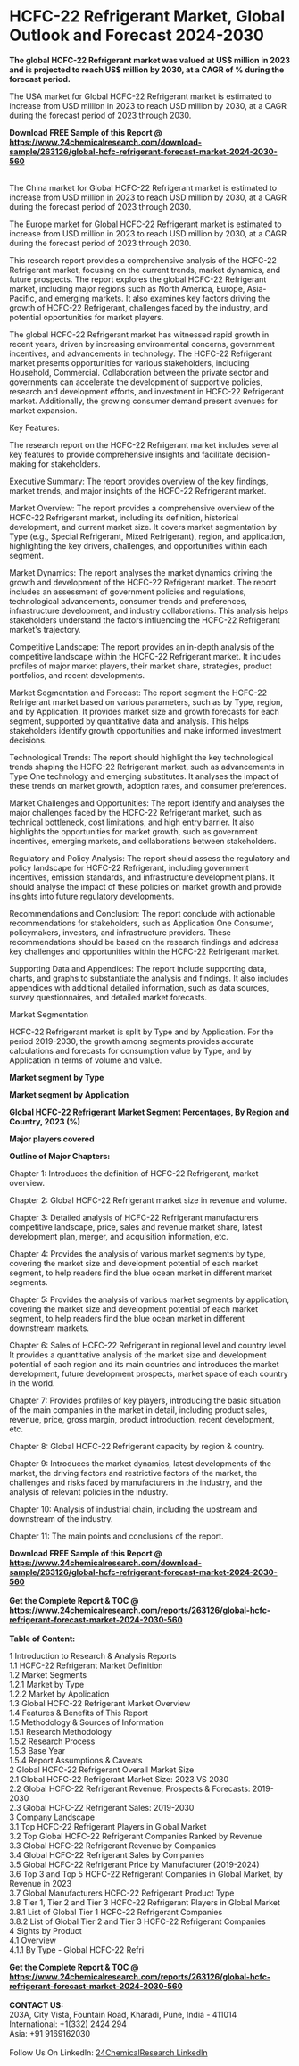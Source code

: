 <h1>HCFC-22 Refrigerant Market, Global Outlook and Forecast 2024-2030</h1><p><strong>The global HCFC-22 Refrigerant market was valued at US$ million in 2023 and is projected to reach US$ million by 2030, at a CAGR of % during the forecast period.</strong></p><p>
</p><p>The USA market for Global HCFC-22 Refrigerant market is estimated to increase from USD million in 2023 to reach USD million by 2030, at a CAGR during the forecast period of 2023 through 2030.</p><div><b>Download FREE Sample of this Report @ 
            <a href="https://www.24chemicalresearch.com/download-sample/263126/global-hcfc-refrigerant-forecast-market-2024-2030-560">
            https://www.24chemicalresearch.com/download-sample/263126/global-hcfc-refrigerant-forecast-market-2024-2030-560</a></b></div><br><p>
</p><p>The China market for Global HCFC-22 Refrigerant market is estimated to increase from USD million in 2023 to reach USD million by 2030, at a CAGR during the forecast period of 2023 through 2030.</p><p>
</p><p>The Europe market for Global HCFC-22 Refrigerant market is estimated to increase from USD million in 2023 to reach USD million by 2030, at a CAGR during the forecast period of 2023 through 2030.</p><p>
</p><p>This research report provides a comprehensive analysis of the HCFC-22 Refrigerant market, focusing on the current trends, market dynamics, and future prospects. The report explores the global HCFC-22 Refrigerant market, including major regions such as North America, Europe, Asia-Pacific, and emerging markets. It also examines key factors driving the growth of HCFC-22 Refrigerant, challenges faced by the industry, and potential opportunities for market players.</p><p>
The global HCFC-22 Refrigerant market has witnessed rapid growth in recent years, driven by increasing environmental concerns, government incentives, and advancements in technology. The HCFC-22 Refrigerant market presents opportunities for various stakeholders, including Household, Commercial. Collaboration between the private sector and governments can accelerate the development of supportive policies, research and development efforts, and investment in HCFC-22 Refrigerant market. Additionally, the growing consumer demand present avenues for market expansion.</p><p>
Key Features:</p><p>
The research report on the HCFC-22 Refrigerant market includes several key features to provide comprehensive insights and facilitate decision-making for stakeholders.</p><p>
Executive Summary: The report provides overview of the key findings, market trends, and major insights of the HCFC-22 Refrigerant market.</p><p>
Market Overview: The report provides a comprehensive overview of the HCFC-22 Refrigerant market, including its definition, historical development, and current market size. It covers market segmentation by Type (e.g., Special Refrigerant, Mixed Refrigerant), region, and application, highlighting the key drivers, challenges, and opportunities within each segment.</p><p>
Market Dynamics: The report analyses the market dynamics driving the growth and development of the HCFC-22 Refrigerant market. The report includes an assessment of government policies and regulations, technological advancements, consumer trends and preferences, infrastructure development, and industry collaborations. This analysis helps stakeholders understand the factors influencing the HCFC-22 Refrigerant market's trajectory.</p><p>
Competitive Landscape: The report provides an in-depth analysis of the competitive landscape within the HCFC-22 Refrigerant market. It includes profiles of major market players, their market share, strategies, product portfolios, and recent developments.</p><p>
Market Segmentation and Forecast: The report segment the HCFC-22 Refrigerant market based on various parameters, such as by Type, region, and by Application. It provides market size and growth forecasts for each segment, supported by quantitative data and analysis. This helps stakeholders identify growth opportunities and make informed investment decisions.</p><p>
Technological Trends: The report should highlight the key technological trends shaping the HCFC-22 Refrigerant market, such as advancements in Type One technology and emerging substitutes. It analyses the impact of these trends on market growth, adoption rates, and consumer preferences.</p><p>
Market Challenges and Opportunities: The report identify and analyses the major challenges faced by the HCFC-22 Refrigerant market, such as technical bottleneck, cost limitations, and high entry barrier. It also highlights the opportunities for market growth, such as government incentives, emerging markets, and collaborations between stakeholders.</p><p>
Regulatory and Policy Analysis: The report should assess the regulatory and policy landscape for HCFC-22 Refrigerant, including government incentives, emission standards, and infrastructure development plans. It should analyse the impact of these policies on market growth and provide insights into future regulatory developments.</p><p>
Recommendations and Conclusion: The report conclude with actionable recommendations for stakeholders, such as Application One Consumer, policymakers, investors, and infrastructure providers. These recommendations should be based on the research findings and address key challenges and opportunities within the HCFC-22 Refrigerant market.</p><p>
Supporting Data and Appendices: The report include supporting data, charts, and graphs to substantiate the analysis and findings. It also includes appendices with additional detailed information, such as data sources, survey questionnaires, and detailed market forecasts.</p><p>
Market Segmentation</p><p>
HCFC-22 Refrigerant market is split by Type and by Application. For the period 2019-2030, the growth among segments provides accurate calculations and forecasts for consumption value by Type, and by Application in terms of volume and value.</p><p>
<strong>Market segment by Type</strong></p><p>
</p><p>
<strong>Market segment by Application</strong></p><p>
</p><p>
<strong>Global HCFC-22 Refrigerant Market Segment Percentages, By Region and Country, 2023 (%)</strong></p><p>
</p><p>
<strong>Major players covered</strong></p><p>
</p><p>
</p><p><strong>Outline of Major Chapters:</strong></p><p>
Chapter 1: Introduces the definition of HCFC-22 Refrigerant, market overview.</p><p>
Chapter 2: Global HCFC-22 Refrigerant market size in revenue and volume.</p><p>
Chapter 3: Detailed analysis of HCFC-22 Refrigerant manufacturers competitive landscape, price, sales and revenue market share, latest development plan, merger, and acquisition information, etc.</p><p>
Chapter 4: Provides the analysis of various market segments by type, covering the market size and development potential of each market segment, to help readers find the blue ocean market in different market segments.</p><p>
Chapter 5: Provides the analysis of various market segments by application, covering the market size and development potential of each market segment, to help readers find the blue ocean market in different downstream markets.</p><p>
Chapter 6: Sales of HCFC-22 Refrigerant in regional level and country level. It provides a quantitative analysis of the market size and development potential of each region and its main countries and introduces the market development, future development prospects, market space of each country in the world.</p><p>
Chapter 7: Provides profiles of key players, introducing the basic situation of the main companies in the market in detail, including product sales, revenue, price, gross margin, product introduction, recent development, etc.</p><p>
Chapter 8: Global HCFC-22 Refrigerant capacity by region &amp; country.</p><p>
Chapter 9: Introduces the market dynamics, latest developments of the market, the driving factors and restrictive factors of the market, the challenges and risks faced by manufacturers in the industry, and the analysis of relevant policies in the industry.</p><p>
Chapter 10: Analysis of industrial chain, including the upstream and downstream of the industry.</p><p>
Chapter 11: The main points and conclusions of the report.</p><div><b>Download FREE Sample of this Report @ 
            <a href="https://www.24chemicalresearch.com/download-sample/263126/global-hcfc-refrigerant-forecast-market-2024-2030-560">
            https://www.24chemicalresearch.com/download-sample/263126/global-hcfc-refrigerant-forecast-market-2024-2030-560</a></b></div><br><div><b>Get the Complete Report & TOC @ 
            <a href="https://www.24chemicalresearch.com/reports/263126/global-hcfc-refrigerant-forecast-market-2024-2030-560">
            https://www.24chemicalresearch.com/reports/263126/global-hcfc-refrigerant-forecast-market-2024-2030-560</a></b></div><br>
            <b>Table of Content:</b><p>1 Introduction to Research & Analysis Reports<br />
    1.1 HCFC-22 Refrigerant Market Definition<br />
    1.2 Market Segments<br />
        1.2.1 Market by Type<br />
        1.2.2 Market by Application<br />
    1.3 Global HCFC-22 Refrigerant Market Overview<br />
    1.4 Features & Benefits of This Report<br />
    1.5 Methodology & Sources of Information<br />
        1.5.1 Research Methodology<br />
        1.5.2 Research Process<br />
        1.5.3 Base Year<br />
        1.5.4 Report Assumptions & Caveats<br />
2 Global HCFC-22 Refrigerant Overall Market Size<br />
    2.1 Global HCFC-22 Refrigerant Market Size: 2023 VS 2030<br />
    2.2 Global HCFC-22 Refrigerant Revenue, Prospects & Forecasts: 2019-2030<br />
    2.3 Global HCFC-22 Refrigerant Sales: 2019-2030<br />
3 Company Landscape<br />
    3.1 Top HCFC-22 Refrigerant Players in Global Market<br />
    3.2 Top Global HCFC-22 Refrigerant Companies Ranked by Revenue<br />
    3.3 Global HCFC-22 Refrigerant Revenue by Companies<br />
    3.4 Global HCFC-22 Refrigerant Sales by Companies<br />
    3.5 Global HCFC-22 Refrigerant Price by Manufacturer (2019-2024)<br />
    3.6 Top 3 and Top 5 HCFC-22 Refrigerant Companies in Global Market, by Revenue in 2023<br />
    3.7 Global Manufacturers HCFC-22 Refrigerant Product Type<br />
    3.8 Tier 1, Tier 2 and Tier 3 HCFC-22 Refrigerant Players in Global Market<br />
        3.8.1 List of Global Tier 1 HCFC-22 Refrigerant Companies<br />
        3.8.2 List of Global Tier 2 and Tier 3 HCFC-22 Refrigerant Companies<br />
4 Sights by Product<br />
    4.1 Overview<br />
        4.1.1 By Type - Global HCFC-22 Refri</p><div><b>Get the Complete Report & TOC @ 
            <a href="https://www.24chemicalresearch.com/reports/263126/global-hcfc-refrigerant-forecast-market-2024-2030-560">
            https://www.24chemicalresearch.com/reports/263126/global-hcfc-refrigerant-forecast-market-2024-2030-560</a></b></div><br><b>CONTACT US:</b><br>
            203A, City Vista, Fountain Road, Kharadi, Pune, India - 411014<br>
            International: +1(332) 2424 294<br>
            Asia: +91 9169162030 <br><br>
            Follow Us On LinkedIn: <a href="https://www.linkedin.com/company/24chemicalresearch/">24ChemicalResearch LinkedIn</a>